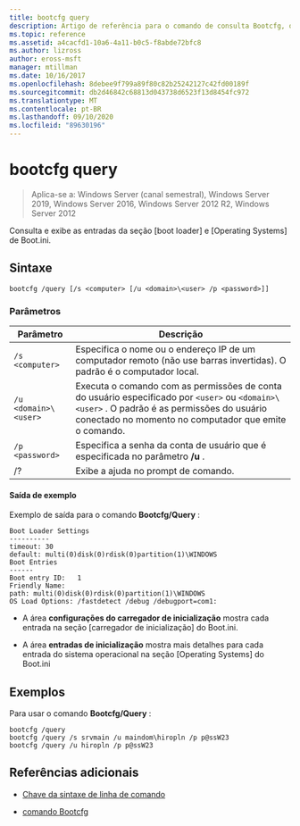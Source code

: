 ```yaml
---
title: bootcfg query
description: Artigo de referência para o comando de consulta Bootcfg, que consulta e exibe as entradas do carregador de inicialização e da seção do sistema operacional de Boot.ini.
ms.topic: reference
ms.assetid: a4cacfd1-10a6-4a11-b0c5-f8abde72bfc8
ms.author: lizross
author: eross-msft
manager: mtillman
ms.date: 10/16/2017
ms.openlocfilehash: 8debee9f799a89f80c82b25242127c42fd00189f
ms.sourcegitcommit: db2d46842c68813d043738d6523f13d8454fc972
ms.translationtype: MT
ms.contentlocale: pt-BR
ms.lasthandoff: 09/10/2020
ms.locfileid: "89630196"
---
```

# <a name="bootcfg-query"></a>bootcfg query

> Aplica-se a: Windows Server (canal semestral), Windows Server 2019, Windows Server 2016, Windows Server 2012 R2, Windows Server 2012

Consulta e exibe as entradas da seção [boot loader] e [Operating Systems] de Boot.ini.

## <a name="syntax"></a>Sintaxe

```
bootcfg /query [/s <computer> [/u <domain>\<user> /p <password>]]
```

### <a name="parameters"></a>Parâmetros

| Parâmetro | Descrição |
| --------- | ----------- |
| `/s <computer>` | Especifica o nome ou o endereço IP de um computador remoto (não use barras invertidas). O padrão é o computador local. |
| `/u <domain>\<user>`  | Executa o comando com as permissões de conta do usuário especificado por `<user>` ou `<domain>\<user>` . O padrão é as permissões do usuário conectado no momento no computador que emite o comando. |
| `/p <password>` | Especifica a senha da conta de usuário que é especificada no parâmetro **/u** . |
| /? | Exibe a ajuda no prompt de comando. |

#### <a name="sample-output"></a>Saída de exemplo

Exemplo de saída para o comando **Bootcfg/Query** :

```
Boot Loader Settings
----------
timeout: 30
default: multi(0)disk(0)rdisk(0)partition(1)\WINDOWS
Boot Entries
------
Boot entry ID:   1
Friendly Name:
path: multi(0)disk(0)rdisk(0)partition(1)\WINDOWS
OS Load Options: /fastdetect /debug /debugport=com1:
```

- A área **configurações do carregador de inicialização** mostra cada entrada na seção [carregador de inicialização] do Boot.ini.

- A área **entradas de inicialização** mostra mais detalhes para cada entrada do sistema operacional na seção [Operating Systems] do Boot.ini

## <a name="examples"></a>Exemplos

Para usar o comando **Bootcfg/Query** :

```
bootcfg /query
bootcfg /query /s srvmain /u maindom\hiropln /p p@ssW23
bootcfg /query /u hiropln /p p@ssW23
```

## <a name="additional-references"></a>Referências adicionais

- [Chave da sintaxe de linha de comando](command-line-syntax-key.md)

- [comando Bootcfg](bootcfg.md)
